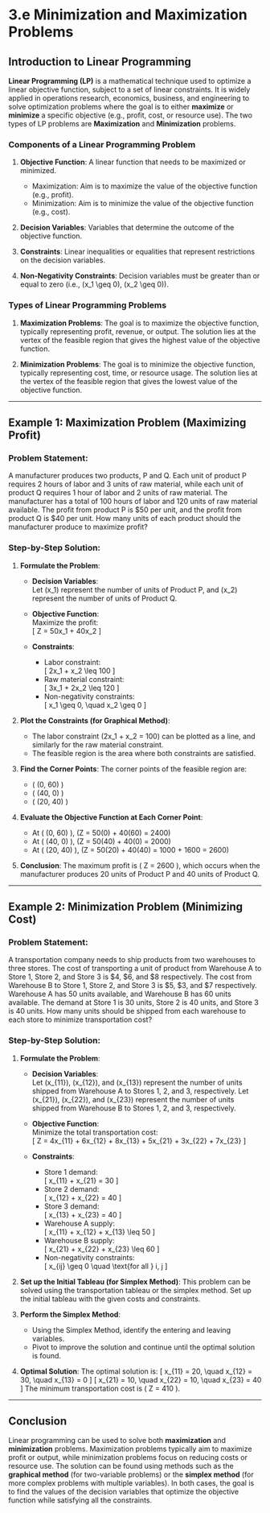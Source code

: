 # 3.e Minimization and Maximization Problems
## Introduction to Linear Programming

**Linear Programming (LP)** is a mathematical technique used to optimize a linear objective function, subject to a set of linear constraints. It is widely applied in operations research, economics, business, and engineering to solve optimization problems where the goal is to either **maximize** or **minimize** a specific objective (e.g., profit, cost, or resource use). The two types of LP problems are **Maximization** and **Minimization** problems.

### Components of a Linear Programming Problem

1. **Objective Function**: 
   A linear function that needs to be maximized or minimized.
   - Maximization: Aim is to maximize the value of the objective function (e.g., profit).
   - Minimization: Aim is to minimize the value of the objective function (e.g., cost).

2. **Decision Variables**: 
   Variables that determine the outcome of the objective function.

3. **Constraints**: 
   Linear inequalities or equalities that represent restrictions on the decision variables.

4. **Non-Negativity Constraints**: 
   Decision variables must be greater than or equal to zero (i.e., \(x_1 \geq 0\), \(x_2 \geq 0\)).

### Types of Linear Programming Problems

1. **Maximization Problems**: 
   The goal is to maximize the objective function, typically representing profit, revenue, or output. The solution lies at the vertex of the feasible region that gives the highest value of the objective function.

2. **Minimization Problems**: 
   The goal is to minimize the objective function, typically representing cost, time, or resource usage. The solution lies at the vertex of the feasible region that gives the lowest value of the objective function.

---

## Example 1: Maximization Problem (Maximizing Profit)

### Problem Statement:
A manufacturer produces two products, P and Q. Each unit of product P requires 2 hours of labor and 3 units of raw material, while each unit of product Q requires 1 hour of labor and 2 units of raw material. The manufacturer has a total of 100 hours of labor and 120 units of raw material available. The profit from product P is $50 per unit, and the profit from product Q is $40 per unit. How many units of each product should the manufacturer produce to maximize profit?

### Step-by-Step Solution:

1. **Formulate the Problem**:
   - **Decision Variables**:  
     Let \(x_1\) represent the number of units of Product P, and \(x_2\) represent the number of units of Product Q.

   - **Objective Function**:  
     Maximize the profit:  
     \[
     Z = 50x_1 + 40x_2
     \]

   - **Constraints**:
     - Labor constraint:  
       \[
       2x_1 + x_2 \leq 100
       \]
     - Raw material constraint:  
       \[
       3x_1 + 2x_2 \leq 120
       \]
     - Non-negativity constraints:  
       \[
       x_1 \geq 0, \quad x_2 \geq 0
       \]

2. **Plot the Constraints (for Graphical Method)**:
   - The labor constraint \(2x_1 + x_2 = 100\) can be plotted as a line, and similarly for the raw material constraint.
   - The feasible region is the area where both constraints are satisfied.

3. **Find the Corner Points**:
   The corner points of the feasible region are:
   - \( (0, 60) \)
   - \( (40, 0) \)
   - \( (20, 40) \)

4. **Evaluate the Objective Function at Each Corner Point**:
   - At \( (0, 60) \), \(Z = 50(0) + 40(60) = 2400\)
   - At \( (40, 0) \), \(Z = 50(40) + 40(0) = 2000\)
   - At \( (20, 40) \), \(Z = 50(20) + 40(40) = 1000 + 1600 = 2600\)

5. **Conclusion**:
   The maximum profit is \( Z = 2600 \), which occurs when the manufacturer produces 20 units of Product P and 40 units of Product Q.

---

## Example 2: Minimization Problem (Minimizing Cost)

### Problem Statement:
A transportation company needs to ship products from two warehouses to three stores. The cost of transporting a unit of product from Warehouse A to Store 1, Store 2, and Store 3 is $4, $6, and $8 respectively. The cost from Warehouse B to Store 1, Store 2, and Store 3 is $5, $3, and $7 respectively. Warehouse A has 50 units available, and Warehouse B has 60 units available. The demand at Store 1 is 30 units, Store 2 is 40 units, and Store 3 is 40 units. How many units should be shipped from each warehouse to each store to minimize transportation cost?

### Step-by-Step Solution:

1. **Formulate the Problem**:
   - **Decision Variables**:  
     Let \(x_{11}\), \(x_{12}\), and \(x_{13}\) represent the number of units shipped from Warehouse A to Stores 1, 2, and 3, respectively. Let \(x_{21}\), \(x_{22}\), and \(x_{23}\) represent the number of units shipped from Warehouse B to Stores 1, 2, and 3, respectively.

   - **Objective Function**:  
     Minimize the total transportation cost:  
     \[
     Z = 4x_{11} + 6x_{12} + 8x_{13} + 5x_{21} + 3x_{22} + 7x_{23}
     \]

   - **Constraints**:
     - Store 1 demand:  
       \[
       x_{11} + x_{21} = 30
       \]
     - Store 2 demand:  
       \[
       x_{12} + x_{22} = 40
       \]
     - Store 3 demand:  
       \[
       x_{13} + x_{23} = 40
       \]
     - Warehouse A supply:  
       \[
       x_{11} + x_{12} + x_{13} \leq 50
       \]
     - Warehouse B supply:  
       \[
       x_{21} + x_{22} + x_{23} \leq 60
       \]
     - Non-negativity constraints:  
       \[
       x_{ij} \geq 0 \quad \text{for all } i, j
       \]

2. **Set up the Initial Tableau (for Simplex Method)**:
   This problem can be solved using the transportation tableau or the simplex method. Set up the initial tableau with the given costs and constraints.

3. **Perform the Simplex Method**:
   - Using the Simplex Method, identify the entering and leaving variables.
   - Pivot to improve the solution and continue until the optimal solution is found.

4. **Optimal Solution**:
   The optimal solution is:
   \[
   x_{11} = 20, \quad x_{12} = 30, \quad x_{13} = 0
   \]
   \[
   x_{21} = 10, \quad x_{22} = 10, \quad x_{23} = 40
   \]
   The minimum transportation cost is \( Z = 410 \).

---

## Conclusion

Linear programming can be used to solve both **maximization** and **minimization** problems. Maximization problems typically aim to maximize profit or output, while minimization problems focus on reducing costs or resource use. The solution can be found using methods such as the **graphical method** (for two-variable problems) or the **simplex method** (for more complex problems with multiple variables). In both cases, the goal is to find the values of the decision variables that optimize the objective function while satisfying all the constraints.
